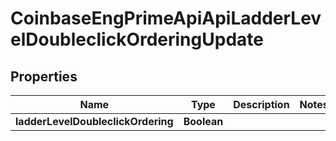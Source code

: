 
# CoinbaseEngPrimeApiApiLadderLevelDoubleclickOrderingUpdate

## Properties
Name | Type | Description | Notes
------------ | ------------- | ------------- | -------------
**ladderLevelDoubleclickOrdering** | **Boolean** |  | 



